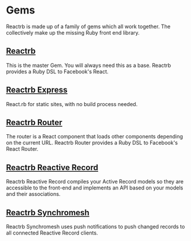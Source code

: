 # Gems

Reactrb is made up of a family of gems which all work together. The collectively make up the missing Ruby front end library.

## [Reactrb](https://github.com/reactrb/reactrb)

This is the master Gem. You will always need this as a base. Reactrb provides a Ruby DSL to Facebook's React.

## [Reactrb Express](https://github.com/reactrb/reactrb-express)

React.rb for static sites, with no build process needed.

## [Reactrb Router](https://github.com/reactrb/reactrb-router)

The router is a React component that loads other components depending on the current URL. Reactrb Router provides a Ruby DSL to Facebook's React Router.

## [Reactrb Reactive Record](https://github.com/reactrb/reactive-record)

Reactrb Reactive Record compiles your Active Record models so they are accessible to the front-end and implements an API based on your models and their associations.

## [Reactrb Synchromesh](https://github.com/reactrb/synchromesh)

Reactrb Synchromesh uses push notifications to push changed records to all connected Reactive Record clients.

